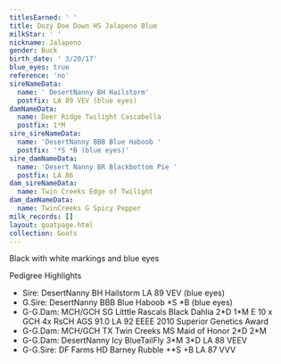 ```yaml
---
titlesEarned: ' '
title: Dozy Doe Down HS Jalapeno Blue
milkStar: ' '
nickname: Jalapeno
gender: Buck
birth_date: ' 3/20/17'
blue_eyes: true
reference: 'no'
sireNameData:
  name: ' DesertNanny BH Hailstorm'
  postfix: LA 89 VEV (blue eyes)
damNameData:
  name: Deer Ridge Twilight Cascabella
  postfix: 1*M
sire_sireNameData:
  name: 'DesertNanny BBB Blue Haboob '
  postfix: '*S *B (blue eyes)'
sire_damNameData:
  name: 'Desert Nanny BR Blackbottom Pie '
  postfix: LA 86
dam_sireNameData:
  name: Twin Creeks Edge of Twilight
dam_damNameData:
  name: TwinCreeks G Spicy Pepper
milk_records: []
layout: goatpage.html
collection: Goats
---
```

Black with white markings and blue eyes

Pedigree Highlights

* Sire: DesertNanny BH Hailstorm LA 89 VEV (blue eyes)
* G.Sire: DesertNanny BBB Blue Haboob \*S \*B (blue eyes)
* G-G.Dam: MCH/GCH SG Litttle Rascals Black Dahlia 2\*D 1\*M E 10 x GCH 4x RsCH AGS 91.0 LA 92 EEEE 2010 Superior Genetics Award
* G-G.Dam: MCH/GCH TX Twin Creeks MS Maid of Honor 2\*D 2\*M
* G-G.Dam: DesertNanny Icy BlueTailFly 3\*M 3\*D LA 88 VEEV
* G-G.Sire: DF Farms HD Barney Rubble +*S +B LA 87 VVV
